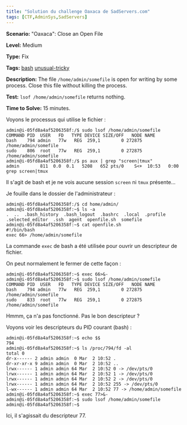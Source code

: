```yaml
---
title: "Solution du challenge Oaxaca de SadServers.com"
tags: [CTF,AdminSys,SadServers]
---
```


**Scenario:** "Oaxaca": Close an Open File

**Level:** Medium

**Type:** Fix

**Tags:** [bash](https://sadservers.com/tag/bash)   [unusual-tricky](https://sadservers.com/tag/unusual-tricky)  

**Description:** The file `/home/admin/somefile` is open for writing by some process. Close this file without killing the process.

**Test:** `lsof /home/admin/somefile` returns nothing.

**Time to Solve:** 15 minutes.

Voyons le processus qui utilise le fichier :

```console
admin@i-05fd8a4af5206358f:/$ sudo lsof /home/admin/somefile 
COMMAND PID  USER   FD   TYPE DEVICE SIZE/OFF   NODE NAME
bash    794 admin   77w   REG  259,1        0 272875 /home/admin/somefile
sudo    806  root   77w   REG  259,1        0 272875 /home/admin/somefile
admin@i-05fd8a4af5206358f:/$ ps aux | grep "screen|tmux"
admin        811  0.0  0.1   5208   652 pts/0    S<+  10:53   0:00 grep screen|tmux
```

Il s'agit de bash et je ne vois aucune session `screen` ni `tmux` présente...

Je fouille dans le dossier de l'administrateur :

```console
admin@i-05fd8a4af5206358f:/$ cd home/admin/
admin@i-05fd8a4af5206358f:~$ ls -a
.  ..  .bash_history  .bash_logout  .bashrc  .local  .profile  .selected_editor  .ssh  agent  openfile.sh  somefile
admin@i-05fd8a4af5206358f:~$ cat openfile.sh 
#!/bin/bash
exec 66> /home/admin/somefile
```

La commande `exec` de bash a été utilisée pour ouvrir un descripteur de fichier.

On peut normalement le fermer de cette façon :

```console
admin@i-05fd8a4af5206358f:~$ exec 66>&-
admin@i-05fd8a4af5206358f:~$ sudo lsof /home/admin/somefile 
COMMAND PID  USER   FD   TYPE DEVICE SIZE/OFF   NODE NAME
bash    794 admin   77w   REG  259,1        0 272875 /home/admin/somefile
sudo    833  root   77w   REG  259,1        0 272875 /home/admin/somefile
```

Hmmm, ça n'a pas fonctionné. Pas le bon descripteur ?

Voyons voir les descripteurs du PID courant (bash) :

```console
admin@i-05fd8a4af5206358f:~$ echo $$
794
admin@i-05fd8a4af5206358f:~$ ls /proc/794/fd -al
total 0
dr-x------ 2 admin admin  0 Mar  2 10:52 .
dr-xr-xr-x 9 admin admin  0 Mar  2 10:52 ..
lrwx------ 1 admin admin 64 Mar  2 10:52 0 -> /dev/pts/0
lrwx------ 1 admin admin 64 Mar  2 10:52 1 -> /dev/pts/0
lrwx------ 1 admin admin 64 Mar  2 10:52 2 -> /dev/pts/0
lrwx------ 1 admin admin 64 Mar  2 10:52 255 -> /dev/pts/0
l-wx------ 1 admin admin 64 Mar  2 10:52 77 -> /home/admin/somefile
admin@i-05fd8a4af5206358f:~$ exec 77>&-
admin@i-05fd8a4af5206358f:~$ sudo lsof /home/admin/somefile 
admin@i-05fd8a4af5206358f:~$
```

Ici, il s'agissait du descripteur 77.
